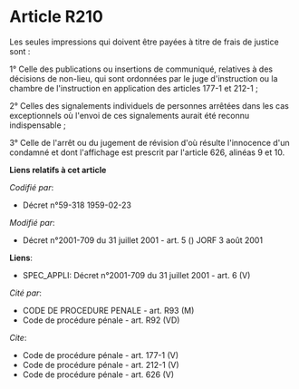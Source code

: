 # Article R210

Les seules impressions qui doivent être payées à titre de frais de justice sont : 

1° Celle des publications ou insertions de communiqué, relatives à des décisions de non-lieu, qui sont ordonnées par le juge
d'instruction ou la chambre de l'instruction en application des articles 177-1 et 212-1 ; 

2° Celles des signalements individuels de personnes arrêtées dans les cas exceptionnels où l'envoi de ces signalements aurait
été reconnu indispensable ; 

3° Celle de l'arrêt ou du jugement de révision d'où résulte l'innocence d'un condamné et dont l'affichage est prescrit par
l'article 626, alinéas 9 et 10.

**Liens relatifs à cet article**

_Codifié par_:

  - Décret n°59-318 1959-02-23

_Modifié par_:

  - Décret n°2001-709 du 31 juillet 2001 - art. 5 () JORF 3 août 2001

**Liens**:

  - SPEC_APPLI: Décret n°2001-709 du 31 juillet 2001 - art. 6 (V)

_Cité par_:

  - CODE DE PROCEDURE PENALE - art. R93 (M)
  - Code de procédure pénale - art. R92 (VD)

_Cite_:

  - Code de procédure pénale - art. 177-1 (V)
  - Code de procédure pénale - art. 212-1 (V)
  - Code de procédure pénale - art. 626 (V)
